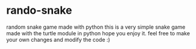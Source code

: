 # rando-snake
random snake game made with python
this is a very simple snake game made with the turtle module in python
hope you enjoy it.
feel free to make your own changes and modify the code :)
